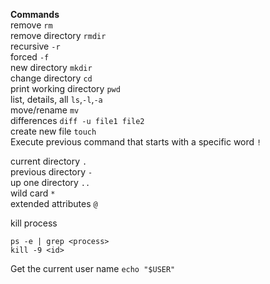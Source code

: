 **Commands** <br />
remove `rm` <br />
remove directory `rmdir`<br />
recursive `-r`<br />
forced `-f`<br />
new directory `mkdir` <br />
change directory `cd`<br />
print working directory `pwd`<br />
list, details, all `ls`,`-l`,`-a`<br />
move/rename `mv`<br />
differences `diff -u file1 file2`<br />
create new file `touch`<br />
Execute previous command that starts with a specific word `!` <br />

current directory `.`<br />
previous directory `-`<br />
up one directory `..`<br />
wild card `*`<br />
extended attributes `@`<br />

kill process  
```
ps -e | grep <process>  
kill -9 <id>
```

Get the current user name `echo "$USER"`

